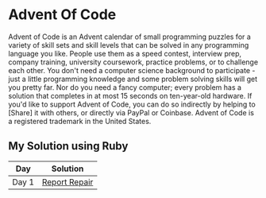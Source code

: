 # Advent Of Code 

Advent of Code is an Advent calendar of small programming puzzles for a variety of skill sets and skill levels that can be solved in any programming language you like. People use them as a speed contest, interview prep, company training, university coursework, practice problems, or to challenge each other.
You don't need a computer science background to participate - just a little programming knowledge and some problem solving skills will get you pretty far. Nor do you need a fancy computer; every problem has a solution that completes in at most 15 seconds on ten-year-old hardware.
If you'd like to support Advent of Code, you can do so indirectly by helping to [Share] it with others, or directly via PayPal or Coinbase. Advent of Code is a registered trademark in the United States.

## My Solution using Ruby

Day | Solution |
:---: | :---: |
Day 1 | [Report Repair](day1/solution.rb) |
